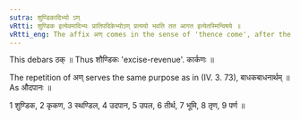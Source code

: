 ```yaml
---
sutra: शुण्डिकादिभ्यो ऽण्
vRtti: शुण्डिक इत्येवमादिभ्यः प्रातिपदिकेभ्योऽण् प्रत्ययो भवति तत आगत इत्येतस्मिन्विषये ॥
vRtti_eng: The affix अण् comes in the sense of 'thence come', after the words शुण्डिक &c.
---
```

This debars ठक् ॥ Thus शौण्डिकः 'excise-revenue'. कार्कणः ॥

The repetition of अण् serves the same purpose as in (IV. 3. 73), बाधकबाधनार्थम् ॥ As औदपानः ॥

1 शुण्डिक, 2 कृकण, 3 स्थण्डिल, 4 उदपान, 5 उपल, 6 तीर्थ, 7 भूमि, 8 तृण, 9 पर्ण ॥
